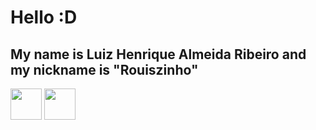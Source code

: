 # Hello :D
## My name is Luiz Henrique Almeida Ribeiro and my nickname is "Rouiszinho"

<img src="https://upload.wikimedia.org/wikipedia/commons/6/61/HTML5_logo_and_wordmark.svg" width="50px" height="50"> <img src="https://upload.wikimedia.org/wikipedia/commons/d/d5/CSS3_logo_and_wordmark.svg" width="50px" height="50">
<!--
**Rouiszinho/Rouiszinho** is a ✨ _special_ ✨ repository because its `README.md` (this file) appears on your GitHub profile.

Here are some ideas to get you started:

- 🔭 I’m currently working on ...
- 🌱 I’m currently learning ...
- 👯 I’m looking to collaborate on ...
- 🤔 I’m looking for help with ...
- 💬 Ask me about ...
- 📫 How to reach me: ...
- 😄 Pronouns: ...
- ⚡ Fun fact: ...
-->

